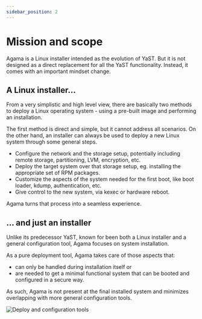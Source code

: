 ```yaml
---
sidebar_position: 2
---
```


# Mission and scope

Agama is a Linux installer intended as the evolution of YaST. But it is not designed as a direct
replacement for all the YaST functionality. Instead, it comes with an important mindset change.

## A Linux installer...

From a very simplistic and high level view, there are basically two methods to deploy a
Linux operating system - using a pre-built image and performing an installation.

The first method is direct and simple, but it cannot address all scenarios. On the other hand,
an installer can always be used to deploy a new Linux system through some general steps.

  - Configure the network and the storage setup, potentially including remote storage, partitioning,
    LVM, encryption, etc.
  - Deploy the target system over that storage setup, eg. installing the appropriate set of RPM
    packages.
  - Customize the aspects of the system needed for the first boot, like boot loader, kdump,
    authentication, etc.
  - Give control to the new system, via kexec or hardware reboot.

Agama turns that process into a seamless experience.

## ... and just an installer

Unlike its predecessor YaST, known for been both a Linux installer and a general configuration
tool, Agama focuses on system installation.

As a pure deployment tool, Agama takes care of those aspects that:
  - can only be handled during installation itself or
  - are needed to get a minimal functional system that can be booted and configured in a secure way.

As such, Agama is not present at the final installed system and minimizes overlapping with more
general configuration tools.

![Deploy and configuration tools](/img/deploy-configure.png)
